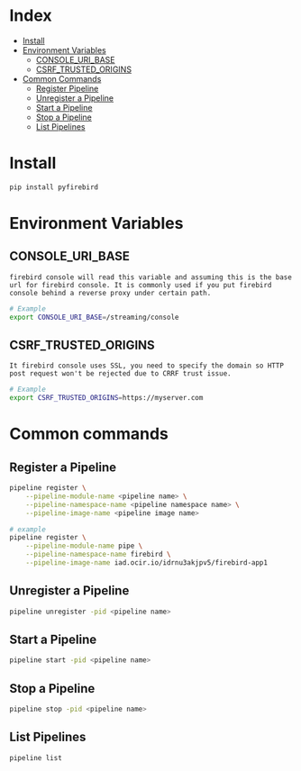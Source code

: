 # Index
* [Install](#install)
* [Environment Variables](#environment-variables)
    * [CONSOLE_URI_BASE](#console_uri_base)
    * [CSRF_TRUSTED_ORIGINS](#csrf_trusted_origins)
* [Common Commands](#common-commands)
    * [Register Pipeline](#register-a-pipeline)
    * [Unregister a Pipeline](#unregister-a-pipeline)
    * [Start a Pipeline](#start-a-pipeline)
    * [Stop a Pipeline](#stop-a-pipeline)
    * [List Pipelines](#list-pipelines)

# Install
```bash
pip install pyfirebird
```
# Environment Variables
## CONSOLE_URI_BASE
    firebird console will read this variable and assuming this is the base url for firebird console. It is commonly used if you put firebird console behind a reverse proxy under certain path.

```bash
# Example
export CONSOLE_URI_BASE=/streaming/console
```

## CSRF_TRUSTED_ORIGINS
    It firebird console uses SSL, you need to specify the domain so HTTP post request won't be rejected due to CRRF trust issue.

```bash
# Example
export CSRF_TRUSTED_ORIGINS=https://myserver.com
```

# Common commands
## Register a Pipeline
```bash
pipeline register \
    --pipeline-module-name <pipeline name> \
    --pipeline-namespace-name <pipeline namespace name> \
    --pipeline-image-name <pipeline image name>

# example
pipeline register \
    --pipeline-module-name pipe \
    --pipeline-namespace-name firebird \
    --pipeline-image-name iad.ocir.io/idrnu3akjpv5/firebird-app1
```

## Unregister a Pipeline
```bash
pipeline unregister -pid <pipeline name>
```

## Start a Pipeline
```bash
pipeline start -pid <pipeline name>
```

## Stop a Pipeline
```bash
pipeline stop -pid <pipeline name>
```

## List Pipelines
```bash
pipeline list
```

